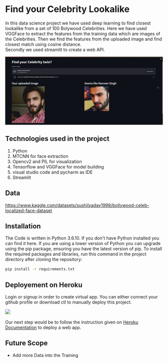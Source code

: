 
# Find your Celebrity Lookalike

In this data science project we have used deep learning to find closest lookalike from a set of 100 Bolywood Celebrities. Here we have used VGGFace to extract the features from the training data which are images of the Celebrities. Then we find the features from the uploaded image and find closest match using cosine distance.  
 Secondly we used streamlit to create a web API.

![](website.png)
## Technologies used in the project

1. Python
2. MTCNN for face extraction
3. Opencv2 and PIL for visualization
4. Tensorflow and VGGFace for model building
5. visual studio code and pycharm as IDE
6. Streamlit
## Data

https://www.kaggle.com/datasets/sushilyadav1998/bollywood-celeb-localized-face-dataset
## Installation

The Code is written in Python 3.6.10. If you don't have Python installed you can find it here. If you are using a lower version of Python you can upgrade using the pip package, ensuring you have the latest version of pip. To install the required packages and libraries, run this command in the project directory after cloning the repository:

```bash
pip install -r requirements.txt
```
    
## Deployement on Heroku

Login or signup in order to create virtual app. You can either connect your github profile or download ctl to manually deploy this project.

[![](https://i.imgur.com/dKmlpqX.png)](https://heroku.com)

Our next step would be to follow the instruction given on [Heroku Documentation](https://devcenter.heroku.com/articles/getting-started-with-python) to deploy a web app.
## Future Scope

* Add more Data into the Training
